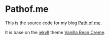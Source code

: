 Pathof.me
=========
This is the source code for my blog [Path of me](http://pathof.me). 

It is base on the [jekyll](http://jekyllrb.com/) theme [Vanilla Bean Creme](http://jekyllthemes.org/themes/vanilla-bean-creme/).

